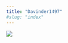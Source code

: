 ```yaml
---
title: "Davinder1497"
#slug: "index"
---
```


[![](/wp-content/2007/11/Davinder1497-300x225.jpg)](/wp-content/2007/11/Davinder1497.jpg)
